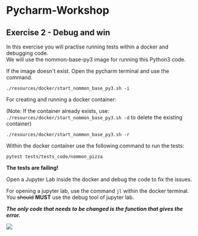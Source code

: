 # Pycharm-Workshop

## Exercise 2 - Debug and win

In this exercise you will practise running tests within a docker and debugging code.  
We will use the nommon-base-py3 image for running this Python3 code. 

If the image doesn't exist. Open the pycharm terminal and use the command.

`./resources/docker/start_nommon_base_py3.sh -i`

For creating and running a docker container:

(Note: If the container already exists, use: `./resources/docker/start_nommon_base_py3.sh -d` 
to delete the existing container)

`./resources/docker/start_nommon_base_py3.sh -r`


Within the docker container use the following command to run the tests:

`pytest tests/tests_code/nommon_pizza`

**The tests are failing!**

Open a Jupyter Lab inside the docker and debug the code to fix the issues.

For opening a jupyter lab, use the command `jl` within the docker terminal.  
You ~~should~~ **MUST** use the debug tool of jupyter lab.



**_The only code that needs to be changed is the function that gives the error._**


![](https://i0.wp.com/blog.cambro.com/wp-content/uploads/2021/10/PizzaQuiz.png?ssl=1)

